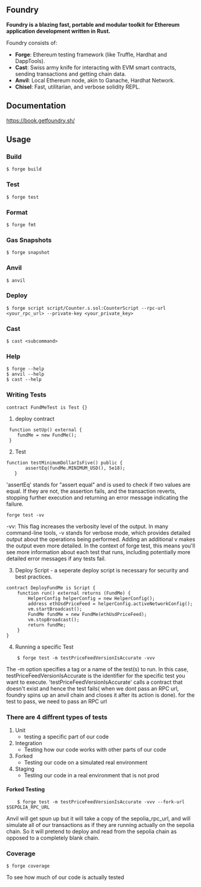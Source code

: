 ## Foundry

**Foundry is a blazing fast, portable and modular toolkit for Ethereum application development written in Rust.**

Foundry consists of:

- **Forge**: Ethereum testing framework (like Truffle, Hardhat and DappTools).
- **Cast**: Swiss army knife for interacting with EVM smart contracts, sending transactions and getting chain data.
- **Anvil**: Local Ethereum node, akin to Ganache, Hardhat Network.
- **Chisel**: Fast, utilitarian, and verbose solidity REPL.

## Documentation

https://book.getfoundry.sh/

## Usage

### Build

```shell
$ forge build
```

### Test

```shell
$ forge test
```

### Format

```shell
$ forge fmt
```

### Gas Snapshots

```shell
$ forge snapshot
```

### Anvil

```shell
$ anvil
```

### Deploy

```shell
$ forge script script/Counter.s.sol:CounterScript --rpc-url <your_rpc_url> --private-key <your_private_key>
```

### Cast

```shell
$ cast <subcommand>
```

### Help

```shell
$ forge --help
$ anvil --help
$ cast --help
```

### Writing Tests

```shell
contract FundMeTest is Test {}
```

1. deploy contract

```shell
 function setUp() external {
    fundMe = new FundMe();
 }
```

2. Test

```shell
function testMinimumDollarIsFive() public {
       assertEq(fundMe.MINIMUM_USD(), 5e18);
   }
```

'assertEq' stands for "assert equal" and is used to check if two values are equal. If they are not, the assertion fails, and the transaction reverts, stopping further execution and returning an error message indicating the failure.

```shell
forge test -vv
```

-vv: This flag increases the verbosity level of the output. In many command-line tools, -v stands for verbose mode, which provides detailed output about the operations being performed. Adding an additional v makes the output even more detailed. In the context of forge test, this means you'll see more information about each test that runs, including potentially more detailed error messages if any tests fail.

3. Deploy Script - a seperate deploy script is necessary for security and best practices.

```shell
contract DeployFundMe is Script {
    function run() external returns (FundMe) {
        HelperConfig helperConfig = new HelperConfig();
        address ethUsdPriceFeed = helperConfig.activeNetworkConfig();
        vm.startBroadcast();
        FundMe fundMe = new FundMe(ethUsdPriceFeed);
        vm.stopBroadcast();
        return fundMe;
    }
}
```

4. Running a specific Test

```shell
    $ forge test -m testPriceFeedVersionIsAccurate -vvv
```

The -m option specifies a tag or a name of the test(s) to run. In this case, testPriceFeedVersionIsAccurate is the identifier for the specific test you want to execute.
'testPriceFeedVersionIsAccurate' calls a contract that doesn't exist and hence the test fails( when we dont pass an RPC url, foundry spins up an anvil chain and closes it after its action is done). for the test to pass, we need to pass an RPC url

### There are 4 diffrent types of tests

1. Unit
   - testing a specific part of our code
2. Integration
   - Testing how our code works with other parts of our code
3. Forked
   - Testing our code on a simulated real environment
4. Staging
   - Testing our code in a real environment that is not prod

#### Forked Testing

```shell
    $ forge test -m testPriceFeedVersionIsAccurate -vvv --fork-url $SEPOLIA_RPC_URL
```

Anvil will get spun up but it will take a copy of the sepolia_rpc_url, and will simulate all of our transactions as if they are running actually on the sepolia chain. So it will pretend to deploy and read from the sepolia chain as opposed to a completely blank chain.

### Coverage

```shell
$ forge coverage
```

To see how much of our code is actually tested
